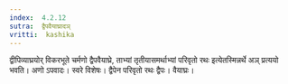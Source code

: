 ```yaml
---
index:  4.2.12
sutra:  द्वैपवैयाघ्रादञ्
vritti:  kashika 
---
```


द्वीपिव्याघ्रयोर् विकरभूते चर्मणो द्वैपवैयाघ्रे, ताभ्यां तृतीयासमर्थाभ्यां परिवृतो रथः इत्येतस्मिन्नर्थे अञ् प्रत्ययो भवति। अणो ऽपवादः। स्वरे विशेषः। द्वैपेन परिवृतो रथः द्वैपः। वैयाघ्रः।

